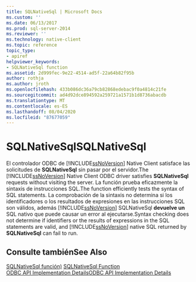 ```yaml
---
title: SQLNativeSql | Microsoft Docs
ms.custom: ''
ms.date: 06/13/2017
ms.prod: sql-server-2014
ms.reviewer: ''
ms.technology: native-client
ms.topic: reference
topic_type:
- apiref
helpviewer_keywords:
- SQLNativeSql function
ms.assetid: 2d999fec-9e22-4514-ad5f-22a64b82f95b
author: rothja
ms.author: jroth
ms.openlocfilehash: 433b086dc36a79cb82868edebac9f0a4814c21fe
ms.sourcegitcommit: ad4d92dce894592a259721a1571b1d8736abacdb
ms.translationtype: MT
ms.contentlocale: es-ES
ms.lasthandoff: 08/04/2020
ms.locfileid: "87677059"
---
```

# <a name="sqlnativesql"></a><span data-ttu-id="551c5-102">SQLNativeSql</span><span class="sxs-lookup"><span data-stu-id="551c5-102">SQLNativeSql</span></span>
  <span data-ttu-id="551c5-103">El controlador ODBC de [!INCLUDE[ssNoVersion](../../includes/ssnoversion-md.md)] Native Client satisface las solicitudes de **SQLNativeSql** sin pasar por el servidor.</span><span class="sxs-lookup"><span data-stu-id="551c5-103">The [!INCLUDE[ssNoVersion](../../includes/ssnoversion-md.md)] Native Client ODBC driver satisfies **SQLNativeSql** requests without visiting the server.</span></span> <span data-ttu-id="551c5-104">La función prueba eficazmente la sintaxis de instrucciones SQL.</span><span class="sxs-lookup"><span data-stu-id="551c5-104">The function efficiently tests the syntax of SQL statements.</span></span> <span data-ttu-id="551c5-105">La comprobación de la sintaxis no determina si los identificadores o los resultados de expresiones en las instrucciones SQL son válidos, además [!INCLUDE[ssNoVersion](../../includes/ssnoversion-md.md)] SQLNativeSql **devuelve un** SQL nativo que puede causar un error al ejecutarse.</span><span class="sxs-lookup"><span data-stu-id="551c5-105">Syntax checking does not determine if identifiers or the results of expressions in the SQL statements are valid, and [!INCLUDE[ssNoVersion](../../includes/ssnoversion-md.md)] native SQL returned by **SQLNativeSql** can fail to run.</span></span>  
  
## <a name="see-also"></a><span data-ttu-id="551c5-106">Consulte también</span><span class="sxs-lookup"><span data-stu-id="551c5-106">See Also</span></span>  
 <span data-ttu-id="551c5-107">[SQLNativeSql función)](https://go.microsoft.com/fwlink/?LinkID=59358) </span><span class="sxs-lookup"><span data-stu-id="551c5-107">[SQLNativeSql Function](https://go.microsoft.com/fwlink/?LinkID=59358) </span></span>  
 [<span data-ttu-id="551c5-108">ODBC API Implementation Details</span><span class="sxs-lookup"><span data-stu-id="551c5-108">ODBC API Implementation Details</span></span>](odbc-api-implementation-details.md)  
  
  
